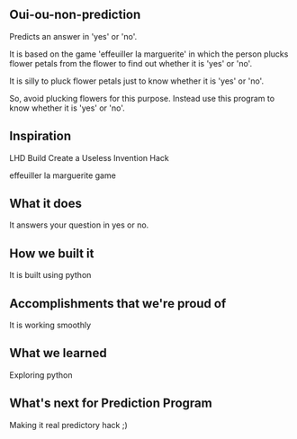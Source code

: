 ## Oui-ou-non-prediction
Predicts an answer in 'yes' or 'no'.

It is based on the game 'effeuiller la marguerite' in which the person plucks flower petals from the flower to find out whether it is 'yes' or 'no'. 

It is silly to pluck flower petals just to know whether it is 'yes' or 'no'.

So, avoid plucking flowers for this purpose. Instead use this program to know whether it is 'yes' or 'no'.
## Inspiration
LHD Build Create a Useless Invention Hack

effeuiller la marguerite game
## What it does
It answers your question in yes or no.
## How we built it
It is built using python
## Accomplishments that we're proud of
It is working smoothly
## What we learned
Exploring python
## What's next for Prediction Program
Making it real predictory hack ;)
